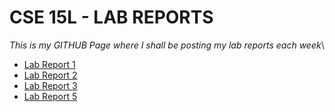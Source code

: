 # CSE 15L - LAB REPORTS
*This is my GITHUB Page where I shall be posting my lab reports each week*\
- [Lab Report 1](https://yukthadeesan.github.io/cse15l-lab-reports/lab-report-2-week-1.html)
- [Lab Report 2](https://yukthadeesan.github.io/cse15l-lab-reports/lab-report-2.html)
- [Lab Report 3](https://yukthadeesan.github.io/cse15l-lab-reports/lab-report-3.html)
- [Lab Report 5](https://yukthadeesan.github.io/cse15l-lab-reports/lab-report-5.html)
